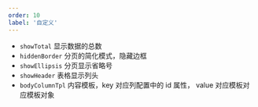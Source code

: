 ```yaml
---
order: 10
label: '自定义'
---
```


- `showTotal` 显示数据的总数
- `hiddenBorder` 分页的简化模式，隐藏边框
- `showEllipsis` 分页显示省略号
- `showHeader` 表格显示列头
- `bodyColumnTpl` 内容模板，key 对应列配置中的 id 属性， value 对应模板对应模板对象
